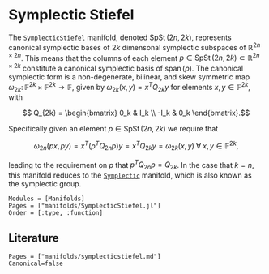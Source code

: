 # Symplectic Stiefel

The [`SymplecticStiefel`](@ref) manifold, denoted $\operatorname{SpSt}(2n, 2k)$,
represents canonical symplectic bases of $2k$ dimensonal symplectic subspaces of $\mathbb{R}^{2n \times 2n}$.
This means that the columns of each element $p \in \operatorname{SpSt}(2n, 2k) \subset \mathbb{R}^{2n \times 2k}$
constitute a canonical symplectic basis of $\operatorname{span}(p)$.
The canonical symplectic form is a non-degenerate, bilinear, and skew symmetric map
$\omega_{2k}\colon \mathbb{F}^{2k} \times \mathbb{F}^{2k}
\rightarrow \mathbb{F}$, given by
$\omega_{2k}(x, y) = x^T Q_{2k} y$ for elements $x, y \in \mathbb{F}^{2k}$, with
````math
    Q_{2k} =
    \begin{bmatrix}
     0_k  &  I_k \\
    -I_k  &  0_k
    \end{bmatrix}.
````
Specifically given an element $p \in \operatorname{SpSt}(2n, 2k)$ we require that
````math
    \omega_{2n} (p x, p y) = x^T(p^TQ_{2n}p)y = x^TQ_{2k}y = \omega_{2k}(x, y) \;\forall\; x, y \in \mathbb{F}^{2k},
````
leading to the requirement on $p$ that $p^TQ_{2n}p = Q_{2k}$.
In the case that $k = n$, this manifold reduces to the [`Symplectic`](@ref) manifold, which is also known as the symplectic group.

```@autodocs
Modules = [Manifolds]
Pages = ["manifolds/SymplecticStiefel.jl"]
Order = [:type, :function]
```

## Literature

```@bibliography
Pages = ["manifolds/symplecticstiefel.md"]
Canonical=false
```
